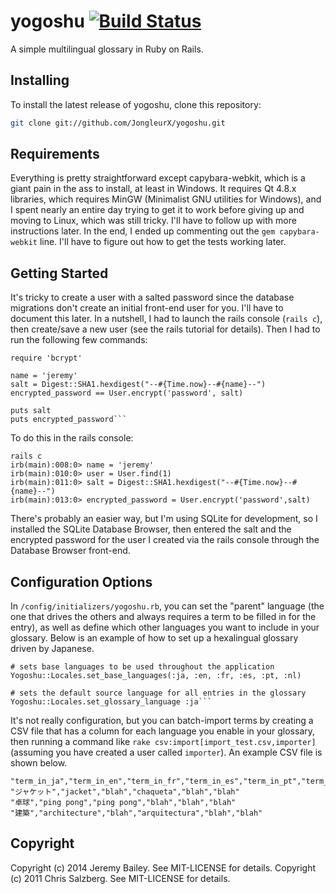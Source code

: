 yogoshu [![Build Status](https://secure.travis-ci.org/shioyama/yogoshu.png)](http://travis-ci.org/shioyama/yogoshu) 
=======


A simple multilingual glossary in Ruby on Rails.

Installing
----------

To install the latest release of yogoshu, clone this repository:

```bash
git clone git://github.com/JongleurX/yogoshu.git
```

Requirements
------------
Everything is pretty straightforward except capybara-webkit, which is a giant pain in the ass to install, at least in Windows. It requires Qt 4.8.x libraries, which requires MinGW (Minimalist GNU utilities for Windows), and I spent nearly an entire day trying to get it to work before giving up and moving to Linux, which was still tricky. I'll have to follow up with more instructions later. In the end, I ended up commenting out the `gem capybara-webkit` line. I'll have to figure out how to get the tests working later.

Getting Started
---------------
It's tricky to create a user with a salted password since the database migrations don't create an initial front-end user for you. I'll have to document this later. In a nutshell, I had to launch the rails console (`rails c`), then create/save a new user (see the rails tutorial for details). Then I had to run the following few commands:

	require 'bcrypt'

	name = 'jeremy'
	salt = Digest::SHA1.hexdigest("--#{Time.now}--#{name}--")
	encrypted_password == User.encrypt('password', salt)

	puts salt
	puts encrypted_password```

To do this in the rails console:

	rails c
	irb(main):008:0> name = 'jeremy'
	irb(main):010:0> user = User.find(1)
	irb(main):011:0> salt = Digest::SHA1.hexdigest("--#{Time.now}--#{name}--")
	irb(main):013:0> encrypted_password = User.encrypt('password',salt)

There's probably an easier way, but I'm using SQLite for development, so I installed the SQLite Database Browser, then entered the salt and the encrypted password for the user I created via the rails console through the Database Browser front-end.

Configuration Options
---------------------
In `/config/initializers/yogoshu.rb`, you can set the "parent" language (the one that drives the others and always requires a term to be filled in for the entry), as well as define which other languages you want to include in your glossary. Below is an example of how to set up a hexalingual glossary driven by Japanese.

	# sets base languages to be used throughout the application
	Yogoshu::Locales.set_base_languages(:ja, :en, :fr, :es, :pt, :nl)

	# sets the default source language for all entries in the glossary
	Yogoshu::Locales.set_glossary_language :ja```

It's not really configuration, but you can batch-import terms by creating a CSV file that has a column for each language you enable in your glossary, then running a command like `rake csv:import[import_test.csv,importer]` (assuming you have created a user called `importer`). An example CSV file is shown below.

	"term_in_ja","term_in_en","term_in_fr","term_in_es","term_in_pt","term_in_nl"
	"ジャケット","jacket","blah","chaqueta","blah","blah"
	"卓球","ping pong","ping pong","blah","blah","blah"
	"建築","architecture","blah","arquitectura","blah","blah"


Copyright
---------
Copyright (c) 2014 Jeremy Bailey. See MIT-LICENSE for details.
Copyright (c) 2011 Chris Salzberg. See MIT-LICENSE for details.
